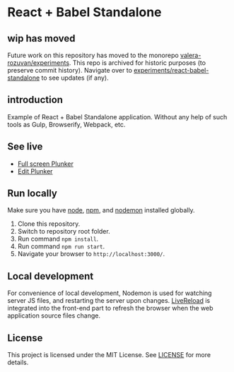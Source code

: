 # React + Babel Standalone

## wip has moved

Future work on this repository has moved to the monorepo [valera-rozuvan/experiments](https://github.com/valera-rozuvan/experiments). This repo is archived for historic purposes (to preserve commit history). Navigate over to [experiments/react-babel-standalone](https://github.com/valera-rozuvan/experiments/tree/main/react-babel-standalone) to see updates (if any).

## introduction

Example of React + Babel Standalone application. Without any help of such tools as Gulp, Browserify, Webpack, etc.

## See live

- [Full screen Plunker](https://run.plnkr.co/plunks/MMjL5H/)
- [Edit Plunker](https://plnkr.co/edit/MMjL5H?p=info)

## Run locally

Make sure you have [node](https://github.com/nodejs/node), [npm](https://github.com/npm/npm), and
[nodemon](https://github.com/remy/nodemon) installed globally.

1. Clone this repository.
2. Switch to repository root folder.
3. Run command `npm install`.
4. Run command `npm run start`.
5. Navigate your browser to `http://localhost:3000/`.

## Local development

For convenience of local development, Nodemon is used for watching server JS files, and restarting the server upon
changes. [LiveReload](https://github.com/napcs/node-livereload) is integrated into the front-end part to refresh the
browser when the web application source files change.

## License

This project is licensed under the MIT License. See [LICENSE](LICENSE) for more details.
